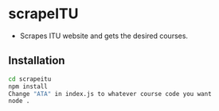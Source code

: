 # scrapeITU

- Scrapes ITU website and gets the desired courses.

## Installation

```sh
cd scrapeitu
npm install
Change "ATA" in index.js to whatever course code you want
node .
```

